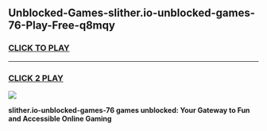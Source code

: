 
## Unblocked-Games-slither.io-unblocked-games-76-Play-Free-q8mqy
<h3>
<a href="https://premium76.site?title=slither.io-unblocked-games-76&ref=15A">CLICK TO PLAY</a></h3>
<hr>

<h3>
<a href="https://premium76.site?title=slither.io-unblocked-games-76&ref=15A">CLICK 2 PLAY</a>
  
</h3>

<a href="https://premium76.site?title=slither.io-unblocked-games-76&ref=15A"><img src="https://clearcache.store/games.png"></a>


**slither.io-unblocked-games-76 games unblocked: Your Gateway to Fun and Accessible Online Gaming**
